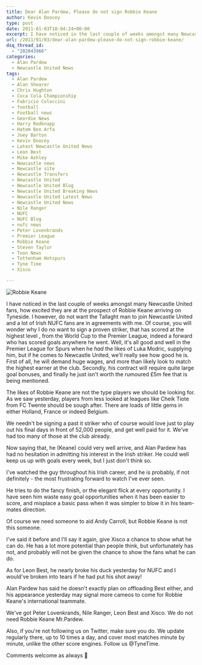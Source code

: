 ```yaml
---
title: Dear Alan Pardew, Please do not sign Robbie Keane
author: Kevin Doocey
type: post
date: 2011-01-03T18:04:24+00:00
excerpt: I have noticed in the last couple of weeks amongst many Newcastle United fans, how excited they are at the prospect of Robbie Keane..
url: /2011/01/03/dear-alan-pardew-please-do-not-sign-robbie-keane/
dsq_thread_id:
  - "202043966"
categories:
  - Alan Pardew
  - Newcastle United News
tags:
  - Alan Pardew
  - Alan Shearer
  - Chris Hughton
  - Coca Cola Championship
  - Fabricio Coloccini
  - football
  - Football news
  - Geordie News
  - Harry Redknapp
  - Hatem Ben Arfa
  - Joey Barton
  - Kevin Doocey
  - Latest Newcastle United News
  - Leon Best
  - Mike Ashley
  - Newcastle news
  - Newcastle site
  - Newcastle Transfers
  - Newcastle United
  - Newcastle United Blog
  - Newcastle United Breaking News
  - Newcastle United Latest News
  - Newcastle United News
  - Nile Ranger
  - NUFC
  - NUFC Blog
  - nufc news
  - Peter Lovenkrands
  - Premier League
  - Robbie Keane
  - Steven Taylor
  - Toon News
  - Tottenham Hotspurs
  - Tyne Time
  - Xisco

---
```

![Robbie Keane](https://www.tynetime.com/wp-content/uploads/2011/01/robbie-keane-006.jpg "Keane - Not worth bringing to Newcastle United this January transfer period")

I have noticed in the last couple of weeks amongst many Newcastle United fans, how excited they are at the prospect of Robbie Keane arriving on Tyneside. I however, do not want the Tallaght man to join Newcastle United and a lot of Irish NUFC fans are in agreements with me. Of course, you will wonder why I do no want to sign a proven striker, that has scored at the highest level , from the World Cup to the Premier League, indeed a forward who has scored goals anywhere he went. Well, it's all good and well in the Premier League for Spurs when he _had_ the likes of Luka Modric, supplying him, but if he comes to Newcastle United, we'll really see how good he is. First of all, he will demand huge wages, and more than likely look to match the highest earner at the club. Secondly, his contract will require quite large goal bonuses, and finally he just isn't worth the rumoured £5m fee that is being mentioned.

The likes of Robbie Keane are not the type players we should be looking for. As we saw yesterday, players from less looked at leagues like Cheik Tiote from FC Twente should be sough after. There are loads of little gems in either Holland, France or indeed Belgium.

We needn't be signing a past it striker who of course would love just to play out his final days in front of 52,000 people, and get well paid for it. We've had too many of those at the club already.

Now saying that, he (Keane) could very well arrive, and Alan Pardew has had no hesitation in admitting his interest in the Irish striker. He could well keep us up with goals every week, but I just don't think so.

I've watched the guy throughout his Irish career, and he is probably, if not definitely - the most frustrating forward to watch I've ever seen.

He tries to do the fancy finish, or the elegant flick at every opportunity. I have seen him waste easy goal opportunities when it has been easier to score, and misplace a basic pass when it was simpler to blow it in his team-mates direction.

Of course we need someone to aid Andy Carroll, but Robbie Keane is not this someone.

I've said it before and I'll say it again, give Xisco a chance to show what he can do. He has a lot more potential than people think, but unfortunately has not, and probably will not be given the chance to show the fans what he can do.

As for Leon Best, he nearly broke his duck yesterday for NUFC and I would've broken into tears if he had put his shot away!

Alan Pardew has said he doesn't exactly plan on offloading Best either, and his appearance yesterday may signal more cameos to come for Robbie Keane's international teammate.

We've got Peter Lovenkrands, Nile Ranger, Leon Best and Xisco. We do not need Robbie Keane Mr.Pardew.

Also, if you're not following us on Twitter, make sure you do. We update regularly there, up to 10 times a day, and cover most matches minute by minute, unlike the other score engines. Follow us @TyneTime.

Comments welcome as always 🙂
